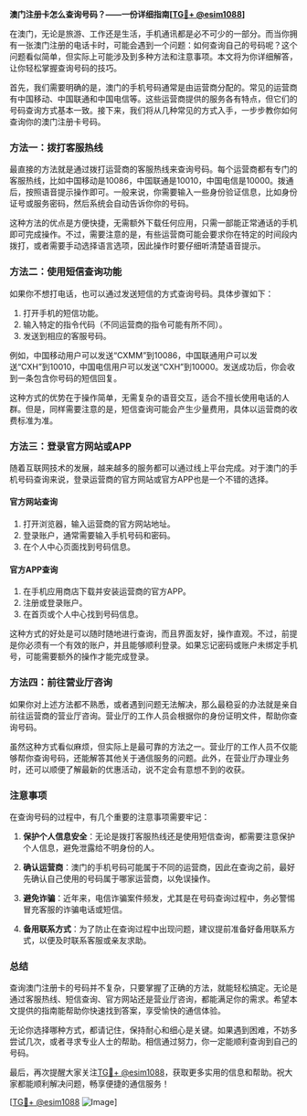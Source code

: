 **澳门注册卡怎么查询号码？——一份详细指南[[TG💪+ @esim1088](https://t.me/s/esim1088)]**

在澳门，无论是旅游、工作还是生活，手机通讯都是必不可少的一部分。而当你拥有一张澳门注册的电话卡时，可能会遇到一个问题：如何查询自己的号码呢？这个问题看似简单，但实际上可能涉及到多种方法和注意事项。本文将为你详细解答，让你轻松掌握查询号码的技巧。

首先，我们需要明确的是，澳门的手机号码通常是由运营商分配的。常见的运营商有中国移动、中国联通和中国电信等。这些运营商提供的服务各有特点，但它们的号码查询方式基本一致。接下来，我们将从几种常见的方式入手，一步步教你如何查询你的澳门注册卡号码。

### 方法一：拨打客服热线

最直接的方法就是通过拨打运营商的客服热线来查询号码。每个运营商都有专门的客服热线，比如中国移动是10086，中国联通是10010，中国电信是10000。拨通后，按照语音提示操作即可。一般来说，你需要输入一些身份验证信息，比如身份证号或服务密码，然后系统会自动告诉你你的号码。

这种方法的优点是方便快捷，无需额外下载任何应用，只需一部能正常通话的手机即可完成操作。不过，需要注意的是，有些运营商可能会要求你在特定的时间段内拨打，或者需要手动选择语言选项，因此操作时要仔细听清楚语音提示。

### 方法二：使用短信查询功能

如果你不想打电话，也可以通过发送短信的方式查询号码。具体步骤如下：

1. 打开手机的短信功能。
2. 输入特定的指令代码（不同运营商的指令可能有所不同）。
3. 发送到相应的客服号码。

例如，中国移动用户可以发送“CXMM”到10086，中国联通用户可以发送“CXH”到10010，中国电信用户可以发送“CXH”到10000。发送成功后，你会收到一条包含你号码的短信回复。

这种方式的优势在于操作简单，无需复杂的语音交互，适合不擅长使用电话的人群。但是，同样需要注意的是，短信查询可能会产生少量费用，具体以运营商的收费标准为准。

### 方法三：登录官方网站或APP

随着互联网技术的发展，越来越多的服务都可以通过线上平台完成。对于澳门的手机号码查询来说，登录运营商的官方网站或官方APP也是一个不错的选择。

#### 官方网站查询

1. 打开浏览器，输入运营商的官方网站地址。
2. 登录账户，通常需要输入手机号码和密码。
3. 在个人中心页面找到号码信息。

#### 官方APP查询

1. 在手机应用商店下载并安装运营商的官方APP。
2. 注册或登录账户。
3. 在首页或个人中心找到号码信息。

这种方式的好处是可以随时随地进行查询，而且界面友好，操作直观。不过，前提是你必须有一个有效的账户，并且能够顺利登录。如果忘记密码或账户未绑定手机号，可能需要额外的操作才能完成登录。

### 方法四：前往营业厅咨询

如果你对上述方法都不熟悉，或者遇到问题无法解决，那么最稳妥的办法就是亲自前往运营商的营业厅咨询。营业厅的工作人员会根据你的身份证明文件，帮助你查询号码。

虽然这种方式看似麻烦，但实际上是最可靠的方法之一。营业厅的工作人员不仅能够帮你查询号码，还能解答其他关于通信服务的问题。此外，在营业厅办理业务时，还可以顺便了解最新的优惠活动，说不定会有意想不到的收获。

### 注意事项

在查询号码的过程中，有几个重要的注意事项需要牢记：

1. **保护个人信息安全**：无论是拨打客服热线还是使用短信查询，都需要注意保护个人信息，避免泄露给不明身份的人。
   
2. **确认运营商**：澳门的手机号码可能属于不同的运营商，因此在查询之前，最好先确认自己使用的号码属于哪家运营商，以免误操作。

3. **避免诈骗**：近年来，电信诈骗案件频发，尤其是在号码查询过程中，务必警惕冒充客服的诈骗电话或短信。

4. **备用联系方式**：为了防止在查询过程中出现问题，建议提前准备好备用联系方式，以便及时联系客服或亲友求助。

### 总结

查询澳门注册卡的号码并不复杂，只要掌握了正确的方法，就能轻松搞定。无论是通过客服热线、短信查询、官方网站还是营业厅咨询，都能满足你的需求。希望本文提供的指南能帮助你快速找到答案，享受愉快的通信体验。

无论你选择哪种方式，都请记住，保持耐心和细心是关键。如果遇到困难，不妨多尝试几次，或者寻求专业人士的帮助。相信通过努力，你一定能顺利查询到自己的号码。

最后，再次提醒大家关注[TG💪+ @esim1088](https://t.me/s/esim1088)，获取更多实用的信息和帮助。祝大家都能顺利解决问题，畅享便捷的通信服务！

[[TG💪+ @esim1088](https://t.me/s/esim1088) ![Image](https://i.postimg.cc/4NQfJmqS/Snipaste-2025-05-13-00-14-12.png)]
